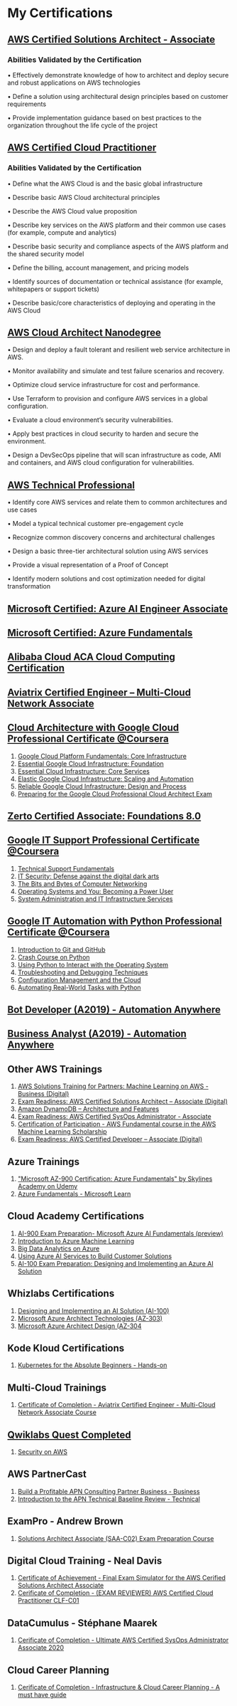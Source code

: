 # My Certifications

## [AWS Certified Solutions Architect - Associate](https://www.youracclaim.com/badges/fd0a1083-8178-4d53-aea9-f74bbf0556a2)
### Abilities Validated by the Certification

• Effectively demonstrate knowledge of how to architect and deploy secure and robust applications on AWS technologies

• Define a solution using architectural design principles based on customer requirements

• Provide implementation guidance based on best practices to the organization throughout the life cycle of the project


## [AWS Certified Cloud Practitioner](https://www.youracclaim.com/badges/50cc3d7d-e7d1-4c3a-b30d-66f29d8f5a3e)
### Abilities Validated by the Certification

• Define what the AWS Cloud is and the basic global infrastructure

• Describe basic AWS Cloud architectural principles

• Describe the AWS Cloud value proposition

• Describe key services on the AWS platform and their common use cases (for example, compute and analytics)

• Describe basic security and compliance aspects of the AWS platform and the shared security model

• Define the billing, account management, and pricing models

• Identify sources of documentation or technical assistance (for example, whitepapers or support tickets)

• Describe basic/core characteristics of deploying and operating in the AWS Cloud

## [AWS Cloud Architect Nanodegree](https://drive.google.com/file/d/1UAT8PX77kr_WOm3IZyght2lvxkpWVhJp/view?usp=sharing)
• Design and deploy a fault tolerant and resilient web service architecture in AWS.

• Monitor availability and simulate and test failure scenarios and recovery.

• Optimize cloud service infrastructure for cost and performance.

• Use Terraform to provision and configure AWS services in a global configuration.

• Evaluate a cloud environment’s security vulnerabilities.

• Apply best practices in cloud security to harden and secure the environment.

• Design a DevSecOps pipeline that will scan infrastructure as code, AMI and containers, and AWS cloud configuration for vulnerabilities.

## [AWS Technical Professional](https://drive.google.com/file/d/18d-PGqDn4XmjpgTnpWVtypfyJ1ryy2h5/view?usp=sharing)

• Identify core AWS services and relate them to common architectures and use cases

• Model a typical technical customer pre-engagement cycle

• Recognize common discovery concerns and architectural challenges

• Design a basic three-tier architectural solution using AWS services

• Provide a visual representation of a Proof of Concept

• Identify modern solutions and cost optimization needed for digital transformation

## [Microsoft Certified: Azure AI Engineer Associate](https://www.youracclaim.com/badges/afec93c2-9784-4649-8415-4bb54434a719/public_url)

## [Microsoft Certified: Azure Fundamentals](https://www.youracclaim.com/badges/2462dd38-27c0-485a-a426-9b456c974265)

## [Alibaba Cloud ACA Cloud Computing Certification](https://drive.google.com/file/d/19_U-jHaKmqukE9qTB9OpTaJ95plM3D1e/view?usp=sharing)

## [Aviatrix Certified Engineer – Multi-Cloud Network Associate](https://drive.google.com/file/d/1oJPCOoYK6TIjS85USCBsVag8PgATUNdU/view?usp=sharing)

## [Cloud Architecture with Google Cloud Professional Certificate @Coursera](https://coursera.org/share/31fc73f747dedd6776b003a0269e0917)
1. [Google Cloud Platform Fundamentals: Core Infrastructure](https://www.coursera.org/account/accomplishments/verify/GYUE3KHY2P45)
2. [Essential Google Cloud Infrastructure: Foundation](https://www.coursera.org/account/accomplishments/records/CGVBFXCQLEXQ)
3. [Essential Cloud Infrastructure: Core Services](https://coursera.org/share/7cabbad71b8e7c38ecb650ee70307aef)
4. [Elastic Google Cloud Infrastructure: Scaling and Automation](https://coursera.org/share/b4fb61957ebd8fa5244526065fa02465)
5. [Reliable Google Cloud Infrastructure: Design and Process](https://coursera.org/share/f989a95b67df1a83155562b4a70e94b5)
6. [Preparing for the Google Cloud Professional Cloud Architect Exam](https://coursera.org/share/155082a79ca9bc45f601fb150b16879a)

## [Zerto Certified Associate: Foundations 8.0](https://www.youracclaim.com/badges/8d60a9fb-0fad-4980-aa67-e9e37f0503ca)

## [Google IT Support Professional Certificate @Coursera](https://www.youracclaim.com/badges/55fb5188-e3c0-40ef-9b4c-00e6a5a3062d)
1. [Technical Support Fundamentals](https://coursera.org/share/fb442bd45fcde0a821a31db96a20fcf1)
2. [IT Security: Defense against the digital dark arts](https://coursera.org/share/f496813fce6694eb4c1ab0d3b90dcda7)
3. [The Bits and Bytes of Computer Networking](https://coursera.org/share/0a0f1f80704e2c508bee873e77fb063e)
4. [Operating Systems and You: Becoming a Power User](https://coursera.org/share/c08f376956245a90241dc4b25bd6a28b)
5. [System Administration and IT Infrastructure Services](https://coursera.org/share/5e7f8616c16b75a2ab73c0abb9203919)

## [Google IT Automation with Python Professional Certificate @Coursera](https://www.youracclaim.com/badges/589c0cb9-211a-4330-bbc4-c1739b63d14a)
1. [Introduction to Git and GitHub](https://coursera.org/share/5e0ba35e08122e165218ce64b9e68f4d)
2. [Crash Course on Python](https://coursera.org/share/c65a9f2f76c529d1afea2237da6977ac)
3. [Using Python to Interact with the Operating System](https://coursera.org/share/efd16522582857c13a22c27667a7f106)
4. [Troubleshooting and Debugging Techniques](https://coursera.org/share/976896eb5197e630059b713b3a84fa47)
5. [Configuration Management and the Cloud](https://coursera.org/share/b35cb7761a347a7bdf5d47920e944fbf)
6. [Automating Real-World Tasks with Python](https://coursera.org/share/494f4c9f95b9ea4f5c9ff65df9f07380)

## [Bot Developer (A2019) - Automation Anywhere](https://certificates.automationanywhere.com/742455a2-b7b9-48c4-90e5-4a886e361a9c)

## [Business Analyst (A2019) - Automation Anywhere](https://certificates.automationanywhere.com/f908d805-4061-49eb-92ef-6a92e230c7d7)

## Other AWS Trainings
1. [AWS Solutions Training for Partners: Machine Learning on AWS - Business (Digital)](https://drive.google.com/file/d/1VMIc-zJSImrinCxH02NdB3r1wzVJs1J9/view?usp=sharing)
2. [Exam Readiness: AWS Certified Solutions Architect – Associate (Digital)](https://drive.google.com/file/d/1awxlKlQjq3mYkMZDAI8aRljUnPPpDvFz/view?usp=sharing)
3. [Amazon DynamoDB – Architecture and Features](https://drive.google.com/file/d/1nTswfVLu6-bQdfzXmefzq2S9rIZS7LuT/view?usp=sharing)
4. [Exam Readiness: AWS Certified SysOps Administrator - Associate](https://drive.google.com/file/d/1WpQJnzXBE_5_vqss8esLZImA0Pmt1gaK/view?usp=sharing)
5. [Certification of Participation - AWS Fundamental course in the AWS Machine Learning Scholarship](https://s3-us-west-2.amazonaws.com/udacity-printer/production/certificates/b41d9200-b54a-4fa8-8bc3-f6a63d8769ad.pdf?utm_campaign=sch_600_auto_ndxxx_aws-ml-completed_global&utm_source=blueshift&utm_medium=email&utm_content=sch_600_auto_ndxxx_aws-ml-completed_global&bsft_clkid=b39280fe-8729-4722-90d2-68a51e37816f&bsft_uid=b1479fe7-32d6-4897-88ae-142d662e5f1a&bsft_mid=1d366992-f718-46d6-a518-5d3b253b0b60&bsft_eid=88b63008-b418-eaab-ee75-59a51b714a82&bsft_mime_type=html&bsft_ek=2020-08-15T21%3A50%3A42Z)
6. [Exam Readiness: AWS Certified Developer – Associate (Digital)](https://drive.google.com/file/d/1GPzmvd-p-PsTzjzv0Um4VeXoR5Fsbyqi/view?usp=sharing)

## Azure Trainings
1. ["Microsoft AZ-900 Certification: Azure Fundamentals" by Skylines Academy on Udemy](https://drive.google.com/file/d/1e1y6b-lP8oGhASvRZf6LIGxgC6mF8UdC/view?usp=sharing)
2. [Azure Fundamentals - Microsoft Learn](https://docs.microsoft.com/en-us/users/ivanchong/achievements)

## Cloud Academy Certifications
1. [AI-900 Exam Preparation- Microsoft Azure AI Fundamentals (preview)](https://drive.google.com/file/d/13gkQm43n7WuhBM7kUf0EmtQZR4ynHFtZ/view?usp=sharing)
2. [Introduction to Azure Machine Learning](https://drive.google.com/file/d/1uXPsldNXtNp-mi3q6f738f4spCV89B-W/view?usp=sharing)
3. [Big Data Analytics on Azure](https://drive.google.com/file/d/1v3dg7WvvQ8sJc8-v5wH-fV-phjJgvAGX/view?usp=sharing)
4. [Using Azure AI Services to Build Customer Solutions](https://drive.google.com/file/d/1LliHdXqFWh-nvQ7meI_Ur3F7MZ-MPQJT/view?usp=sharing)
5. [AI-100 Exam Preparation: Designing and Implementing an Azure AI Solution](https://drive.google.com/file/d/180fQ6k29mZVq3dZZeVouOSAAUUPubjLZ/view?usp=sharing)

## Whizlabs Certifications
1. [Designing and Implementing an AI Solution (AI-100)](https://drive.google.com/file/d/1EBGmlW8QW2nC_9iUpnZ-eCCc8snkVHPw/view?usp=sharing)
2. [Microsoft Azure Architect Technologies (AZ-303)](https://drive.google.com/file/d/1D_UR8wqnEe7j34gf5s2NQQ092Vg7he4S/view?usp=sharing)
2. [Microsoft Azure Architect Design (AZ-304](https://drive.google.com/file/d/15FXOfqS2ogJxS2e4eF5Cb-L17h-Fjjqs/view?usp=sharing)

## Kode Kloud Certifications
1. [Kubernetes for the Absolute Beginners - Hands-on](https://drive.google.com/file/d/1Lj1VjwUyGBj2puGFj4SLfb5S8rq18xrW/view?usp=sharing)

## Multi-Cloud Trainings
1. [Certificate of Completion - Aviatrix Certified Engineer - Multi-Cloud Network Associate Course](https://drive.google.com/file/d/1-T7HUwUH-Krr_BUiK3fWOkTbK7HPHKgk/view?usp=sharing)

## [Qwiklabs Quest Completed](https://amazon.qwiklabs.com/public_profiles/b0c3d5ba-b094-46b0-8c23-bc0a095c9b4c)
1. [Security on AWS](https://amazon.qwiklabs.com/quests/22)

## AWS PartnerCast
1. [Build a Profitable APN Consulting Partner Business - Business](https://drive.google.com/file/d/1SgEVOZeWueiFWlCATcBWkvmacWPg5oKg/view?usp=sharing)
2. [Introduction to the APN Technical Baseline Review - Technical](https://drive.google.com/file/d/10W4IG2knVTmcWY4KwhyDpmiHJy_fOgs3/view?usp=sharing)

## ExamPro - Andrew Brown
1. [Solutions Architect Associate (SAA-C02) Exam Preparation Course](https://drive.google.com/file/d/1TGBkjNPs4Ak_AbDfuI2yh1-pq5QvPw6d/view?usp=sharing)

## Digital Cloud Training - Neal Davis
1. [Certificate of Achievement - Final Exam Simulator for the AWS Cerified Solutions Architect Associate](https://drive.google.com/file/d/1Ls8-WBztIRAULf69ZfIK-BVLyJCzq7ct/view?usp=sharing)
2. [Cerificate of Completion - (EXAM REVIEWER) AWS Certified Cloud Practitioner CLF-C01](https://drive.google.com/file/d/175Pah1IhEeJn4fFnzgEWhIBj6Hjd07Li/view?usp=sharing)

## DataCumulus - Stéphane Maarek
1. [Cerificate of Completion - Ultimate AWS Certified SysOps Administrator Associate 2020](https://www.udemy.com/certificate/UC-de6419c8-f0fc-4d21-b958-26b76c3e5d4c/)

## Cloud Career Planning
1. [Cerificate of Completion - Infrastructure & Cloud Career Planning - A must have guide](https://drive.google.com/file/d/1JDfBiUnLCjy5UEnvpDmDycLK4YmDR6ZP/view?usp=sharing)
